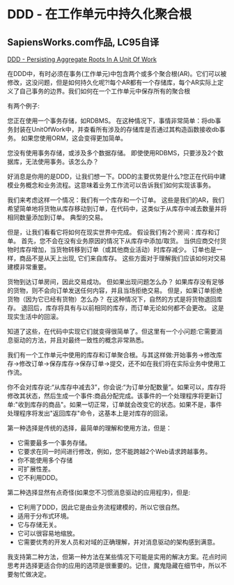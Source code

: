 # DDD - 在工作单元中持久化聚合根

## SapiensWorks.com作品, LC95自译

[DDD - Persisting Aggregate Roots In A Unit Of Work](http://blog.sapiensworks.com/post/2013/05/01/DDD-Persisting-Aggregate-Roots-In-A-Unit-Of-Work.aspx)

在DDD中，有时必须在事务(工作单元)中包含两个或多个聚合根(AR)。它们可以被修改，这没问题，但是如何持久化呢?!每个AR都有一个存储库，每个AR实际上定义了自己事务的边界。我们如何在一个工作单元中保存所有的聚合根

有两个例子:

您正在使用一个事务存储，如RDBMS。 在这种情况下，事情非常简单：将db事务封装在UnitOfWork中，并查看所有涉及的存储库是否通过其构造函数接收db事务。 如果您使用ORM，这会变得更加简单。

您没有使用事务存储，或涉及多个数据存储。 即使使用RDBMS，只要涉及2个数据库，无法使用事务。该怎么办？

好消息是你用的是DDD，让我们想一下。DDD的主要优势是什么?您正在代码中建模业务概念和业务流程。这意味着业务工作流可以告诉我们如何实现该事务。

我们来考虑这样一个情况：我们有一个库存和一个订单。 这些是我们的AR，我们希望简单地将货物从库存移动到订单，在代码中，这类似于从库存中减去数量并将相同数量添加到订单。 典型的交易。

但是，让我们看看它将如何在现实世界中完成。 假设我们有2个房间：库存和订单。 首先，您不会在没有业务原因的情况下从库存中添加/取货。 当供应商交付货物时库存增加，当货物转移到订单（或其他商业活动）时库存减少。 订单也是一样，商品不是从天上出现, 它们来自库存。 这些方面对于理解我们应该如何对交易建模非常重要。

货物到达订单房间，因此交易成功。 但如果出现问题怎么办？ 如果库存没有足够的货物，则不会向订单发送任何内容，并且当场拒绝交易。 但是，如果订单拒绝货物（因为它已经有货物）怎么办？ 在这种情况下，自然的方式是将货物退回库存。 退回后，库存将具有与以前相同的库存，而订单无论如何都不会更改。 这是现实生活中的回滚。

知道了这些，在代码中实现它们就变得很简单了。但这里有一个小问题:它需要消息驱动的方法，并且对最终一致性的概念非常熟悉。

我们有一个工作单元中使用的库存和订单聚合根。与其这样做:开始事务->修改库存->修改订单->保存库存->保存订单->提交，还不如在我们将在实际业务中使用工作流。

你不会对库存说:“从库存中减去3”，你会说:“为订单分配数量”。如果可以，库存将修改其状态，然后生成一个事件:商品分配完成。该事件的一个处理程序将更新订单:"收到库存的商品"。如果一切正常，订单就会改变它的状态。如果不是，事件处理程序将发出"返回库存"命令，这基本上是对库存的回滚。

第一种选择是传统的选择，最简单的理解和使用方法，但是：

* 它需要最多一个事务存储。
* 它要求在同一时间进行修改，例如，您不能跨越2个Web请求跨越事务。
* 你不能使用多个存储
* 可扩展性差。
* 它不利用DDD。

第二种选择显然有点奇怪(如果您不习惯消息驱动的应用程序)，但是:

* 它利用了DDD，因此它是由业务流程建模的，所以它很自然。
* 适用于分布式环境。
* 它与存储无关。
* 它可以很容易地缩放。
* 它需要优秀的开发人员和对域的正确理解，并对消息驱动的架构感到满意。

我支持第二种方法，但第一种方法在某些情况下可能是实用的解决方案。花点时间思考并选择更适合你的应用的选项是很重要的。记住，魔鬼隐藏在细节中，所以不要匆忙做决定。